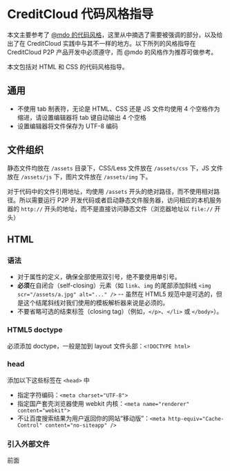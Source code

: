 # CreditCloud 代码风格指导

本文主要参考了 [@mdo 的代码风格](http://codeguide.bootcss.com/)，这里从中摘选了需要被强调的部分，以及给出了在 CreditCloud 实践中与其不一样的地方。以下所列的风格指导在 CreditCloud P2P 产品开发中必须遵守，而 @mdo 的风格作为推荐可做参考。

本文包括对 HTML 和 CSS 的代码风格指导。

## 通用

* 不使用 tab 制表符，无论是 HTML、CSS 还是 JS 文件均使用 4 个空格作为缩进，请设置编辑器将 tab 键自动输出 4 个空格
* 设置编辑器将文件保存为 UTF-8 编码

## 文件组织

静态文件均放在 `/assets` 目录下，CSS/Less 文件放在 `/assets/css` 下，JS 文件放在 `/assets/js` 下，图片文件放在 `/assets/img` 下。

对于代码中的文件引用地址，均使用 `/assets` 开头的绝对路径，而不使用相对路径。所以需要运行 P2P 开发代码或者启动静态文件服务器，访问相应的本机服务器的 `http://` 开头的地址，而不是直接访问静态文件（浏览器地址以 `file://` 开头）

## HTML

### 语法

* 对于属性的定义，确保全部使用双引号，绝不要使用单引号。
* **必须**在自闭合（self-closing）元素（如 `link`、`img` 的尾部添加斜线 `<img scr="/assets/a.jpg" alt="..." />` -- 虽然在 HTML5 规范中是可选的，但是这个结尾斜线对我们使用的模板解析器来说是必须的。
* 不要省略可选的结束标签（closing tag）（例如，`</p>`、`</li>` 或 `</body>`）。

### HTML5 doctype
必须添加 doctype，一般是加到 layout 文件头部：`<!DOCTYPE html>`

### head

添加以下这些标签在 `<head>` 中

* 指定字符编码：`<meta charset="UTF-8">`
* 指定国产套壳浏览器使用 webkit 内核：`<meta name="renderer" content="webkit">`
* 不让百度搜索结果为用户返回你的网站“移动版”：`<meta http-equiv="Cache-Control" content="no-siteapp" />`

### 引入外部文件

前面
